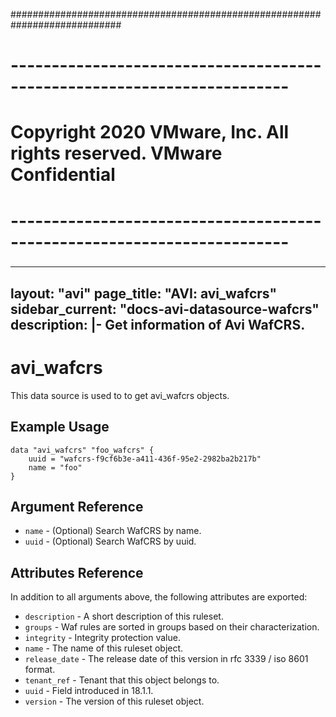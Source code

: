 ############################################################################
# ------------------------------------------------------------------------
# Copyright 2020 VMware, Inc.  All rights reserved. VMware Confidential
# ------------------------------------------------------------------------
###

---
layout: "avi"
page_title: "AVI: avi_wafcrs"
sidebar_current: "docs-avi-datasource-wafcrs"
description: |-
  Get information of Avi WafCRS.
---

# avi_wafcrs

This data source is used to to get avi_wafcrs objects.

## Example Usage

```hcl
data "avi_wafcrs" "foo_wafcrs" {
    uuid = "wafcrs-f9cf6b3e-a411-436f-95e2-2982ba2b217b"
    name = "foo"
}
```

## Argument Reference

* `name` - (Optional) Search WafCRS by name.
* `uuid` - (Optional) Search WafCRS by uuid.

## Attributes Reference

In addition to all arguments above, the following attributes are exported:

* `description` - A short description of this ruleset.
* `groups` - Waf rules are sorted in groups based on their characterization.
* `integrity` - Integrity protection value.
* `name` - The name of this ruleset object.
* `release_date` - The release date of this version in rfc 3339 / iso 8601 format.
* `tenant_ref` - Tenant that this object belongs to.
* `uuid` - Field introduced in 18.1.1.
* `version` - The version of this ruleset object.

